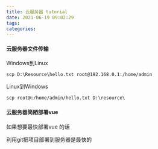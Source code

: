 ```yaml
---
title: 云服务器 tutorial
date: 2021-06-19 09:02:29
tags:
categories:
---
```


#### 云服务器文件传输

Windows到Linux

```
scp D:\Resource\hello.txt root@192.168.0.1:/home/admin
```

Linux到Windows

```
scp root@:/home/admin/hello.txt D:\resource\
```





#### 云服务器简陋部署vue

如果想要最快部署vue 的话

利用git把项目部署到服务器是最快的

